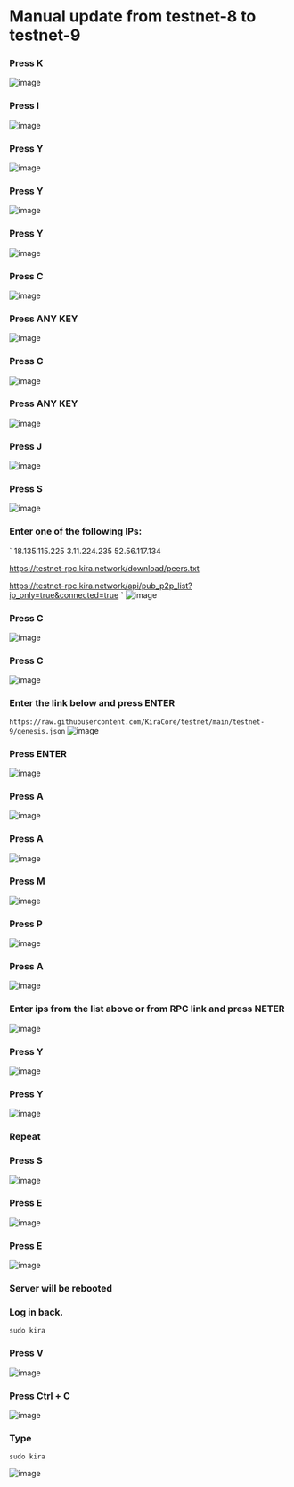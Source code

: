 # Manual update from testnet-8 to testnet-9

### Press K

![image](https://user-images.githubusercontent.com/70693118/148615124-05129d90-ffb8-45da-9ce8-535fd951723d.png)

### Press I

![image](https://user-images.githubusercontent.com/70693118/148615244-b0bf9dfa-6500-4bfa-b462-8ae4e53565a8.png)

### Press Y

![image](https://user-images.githubusercontent.com/70693118/148615318-2d9cb409-c911-4d86-8057-3d0565c8acb7.png)

### Press Y

![image](https://user-images.githubusercontent.com/70693118/148615368-6959ba1f-48cd-4bf4-a4a6-4cb42497b2ae.png)

### Press Y

![image](https://user-images.githubusercontent.com/70693118/148615442-5c75b06d-ff8e-4580-841f-a16ac4e32448.png)

### Press C

![image](https://user-images.githubusercontent.com/70693118/148615495-7b20900f-10e1-4de1-958d-f209965b63fc.png)

### Press ANY KEY

![image](https://user-images.githubusercontent.com/70693118/148615539-46046283-ff18-43e3-a4d4-b2bc4f8d8c74.png)

### Press C

![image](https://user-images.githubusercontent.com/70693118/148615621-3f6545a1-ca3a-4bf7-8952-c121276ca78b.png)

### Press ANY KEY

![image](https://user-images.githubusercontent.com/70693118/148615734-c402a68b-45be-4f53-86ee-5a36902170bd.png)

### Press J

![image](https://user-images.githubusercontent.com/70693118/148615866-45f45c6f-5150-4012-af55-d9b8c24a9f5b.png)

### Press S

![image](https://user-images.githubusercontent.com/70693118/148615964-317bc6c4-2f05-4538-9f6d-6819a3084fc3.png)

### Enter one of the following IPs:
`
18.135.115.225
3.11.224.235 
52.56.117.134

https://testnet-rpc.kira.network/download/peers.txt

https://testnet-rpc.kira.network/api/pub_p2p_list?ip_only=true&connected=true
`
![image](https://user-images.githubusercontent.com/70693118/148616510-7ec6e012-0a9b-4263-9619-1bc40756e2c3.png)

### Press C

![image](https://user-images.githubusercontent.com/70693118/148616566-21b4d3cf-c62c-4aee-9a5a-975b547cd03c.png)

### Press C

![image](https://user-images.githubusercontent.com/70693118/148616592-96a9b8df-d45f-4257-b293-36644592b049.png)

### Enter the link below and press ENTER
`
https://raw.githubusercontent.com/KiraCore/testnet/main/testnet-9/genesis.json
`
![image](https://user-images.githubusercontent.com/70693118/148616708-f31fa279-cb4b-40a2-ba8e-a1cc9c3c2f19.png)

### Press ENTER

![image](https://user-images.githubusercontent.com/70693118/148616754-c9ec39af-6a2d-4bdc-90fb-e7f4952cc5cc.png)

### Press A

![image](https://user-images.githubusercontent.com/70693118/148616843-567c8383-b227-4ea8-a84c-5e56f535a909.png)

### Press A

![image](https://user-images.githubusercontent.com/70693118/148616932-9bcd9704-f747-4378-ad2d-2f2588d0bdca.png)

### Press M

![image](https://user-images.githubusercontent.com/70693118/148617020-d98f0b77-d05c-4f96-8468-03b79396725b.png)

### Press P

![image](https://user-images.githubusercontent.com/70693118/148617081-30ad3734-6f2f-41bf-b7d2-11401aadc960.png)

### Press A

![image](https://user-images.githubusercontent.com/70693118/148617112-a28d632f-d6e1-4301-b7aa-9160dc29ab30.png)

### Enter ips from the list above or from RPC link and press NETER

![image](https://user-images.githubusercontent.com/70693118/148617253-2a47f5d8-7d2a-43c3-b975-b45ec85b232e.png)

### Press Y

![image](https://user-images.githubusercontent.com/70693118/148617306-64c15a15-67c8-41d5-aec5-1715839962af.png)

### Press Y

![image](https://user-images.githubusercontent.com/70693118/148617333-445a4695-7441-4901-a3c6-c5146d47d9a9.png)

### Repeat

### Press S

![image](https://user-images.githubusercontent.com/70693118/148617385-dadf8b80-5e86-47bb-b1ea-a9e372abb469.png)

### Press E

![image](https://user-images.githubusercontent.com/70693118/148617437-79fa86da-ca04-42b3-afe0-63187c4e2f9a.png)

### Press E

![image](https://user-images.githubusercontent.com/70693118/148617487-4a3de3fa-0966-4f0b-b36a-e1fcfb09fddb.png)

### Server will be rebooted
### Log in back.
`
sudo kira
`
### Press V

![image](https://user-images.githubusercontent.com/70693118/148617729-d7f69bc8-3351-4bf7-a9ea-831a57f676f0.png)

### Press Ctrl + C

![image](https://user-images.githubusercontent.com/70693118/148619063-25a74317-7dca-4603-bd57-21703c13f0e9.png)

### Type

`
sudo kira
`

![image](https://user-images.githubusercontent.com/70693118/148619160-26605f05-b2f3-4ab4-b277-20e751314fc5.png)






















